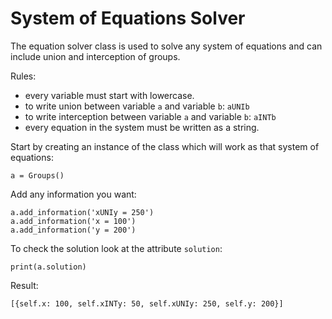 # System of Equations Solver
The equation solver class is used to solve any system of equations and can include union and interception of groups.

Rules:
- every variable must start with lowercase.
- to write union between variable `a` and variable `b`: `aUNIb`
- to write interception between variable `a` and variable `b`: `aINTb`
- every equation in the system must be written as a string.

Start by creating an instance of the class which will work as that system of equations:

`a = Groups()`

Add any information you want:

```
a.add_information('xUNIy = 250')
a.add_information('x = 100')
a.add_information('y = 200')
```

To check the solution look at the attribute `solution`:

```
print(a.solution)
```
Result:
```
[{self.x: 100, self.xINTy: 50, self.xUNIy: 250, self.y: 200}]
```


